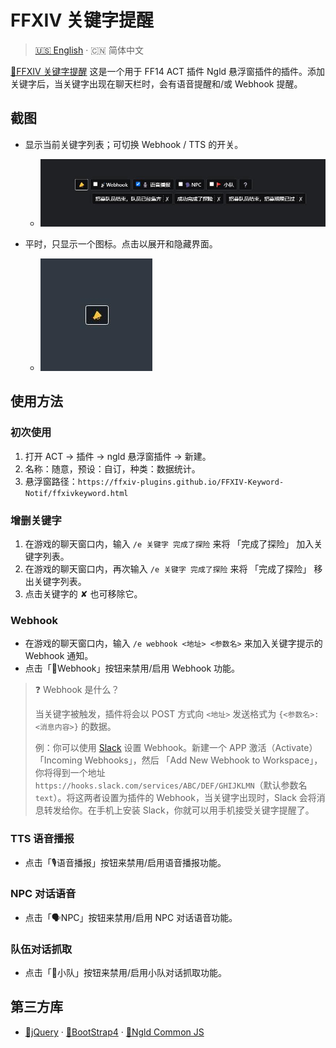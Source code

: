 # FFXIV 关键字提醒

> [🇺🇸 English](README.md) · 🇨🇳 简体中文

[🔗FFXIV 关键字提醒](https://ffxiv-plugins.github.io/FFXIV-Keyword-Notif/README-CN.html) 这是一个用于 FF14 ACT 插件 Ngld 悬浮窗插件的插件。添加关键字后，当关键字出现在聊天栏时，会有语音提醒和/或 Webhook 提醒。

## 截图
* 显示当前关键字列表；可切换 Webhook / TTS 的开关。
    * ![screenshot-01](resources/screenshot-01.jpg)

* 平时，只显示一个图标。点击以展开和隐藏界面。
    * ![screenshot-02](resources/screenshot-02.jpg)

## 使用方法
### 初次使用
1. 打开 ACT → 插件 → ngld 悬浮窗插件 → 新建。
2. 名称：随意，预设：自订，种类：数据统计。
3. 悬浮窗路径：`https://ffxiv-plugins.github.io/FFXIV-Keyword-Notif/ffxivkeyword.html`

### 增删关键字
1. 在游戏的聊天窗口内，输入 `/e 关键字 完成了探险` 来将 「完成了探险」 加入关键字列表。
2. 在游戏的聊天窗口内，再次输入 `/e 关键字 完成了探险` 来将 「完成了探险」 移出关键字列表。
3. 点击关键字的 ✘ 也可移除它。

### Webhook
* 在游戏的聊天窗口内，输入 `/e webhook <地址> <参数名>` 来加入关键字提示的 Webhook 通知。
* 点击「📡Webhook」按钮来禁用/启用 Webhook 功能。

> ❓ Webhook 是什么？
>
> 当关键字被触发，插件将会以 POST 方式向 `<地址>` 发送格式为 `{<参数名>: <消息内容>}` 的数据。
>
> 例：你可以使用 [Slack](https://api.slack.com/apps) 设置 Webhook。新建一个 APP 激活（Activate） 「Incoming Webhooks」，然后 「Add New Webhook to Workspace」，你将得到一个地址 `https://hooks.slack.com/services/ABC/DEF/GHIJKLMN`（默认参数名 `text`）。将这两者设置为插件的 Webhook，当关键字出现时，Slack 会将消息转发给你。在手机上安装 Slack，你就可以用手机接受关键字提醒了。

### TTS 语音播报
* 点击「🎙语音播报」按钮来禁用/启用语音播报功能。

### NPC 对话语音
* 点击「🗣️NPC」按钮来禁用/启用 NPC 对话语音功能。

### 队伍对话抓取
* 点击「🚩小队」按钮来禁用/启用小队对话抓取功能。

## 第三方库
* [🔗jQuery](https://www.bootcdn.cn/jquery/) · [🔗BootStrap4](https://www.bootcdn.cn/twitter-bootstrap/) · [🔗Ngld Common JS](https://ngld.github.io/OverlayPlugin/assets/shared/common.min.js)
